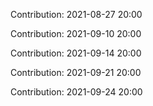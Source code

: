 Contribution: 2021-08-27 20:00

Contribution: 2021-09-10 20:00

Contribution: 2021-09-14 20:00

Contribution: 2021-09-21 20:00

Contribution: 2021-09-24 20:00


